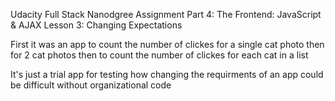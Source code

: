 Udacity Full Stack Nanodgree Assignment
Part 4: The Frontend: JavaScript & AJAX
Lesson 3: Changing Expectations

First it was an app to count the number of clickes for a single cat photo
then for 2 cat photos
then to count the number of clickes for each cat in a list


It's just a trial app for testing how changing the requirments of an app could be difficult without organizational code